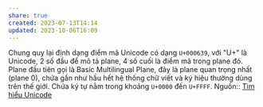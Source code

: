 ```yaml
---
share: true
created: 2023-07-13T14:14
updated: 2023-10-06T16:09
---
```

Chung quy lại định dạng điểm mã Unicode có dạng `U+000639`, với "U+" là Unicode, 2 số đầu để mô tả plane, 4 số cuối là điểm mã trong plane đó. Plane đầu tiên gọi là Basic Multilingual Plane, đây là plane quan trọng nhất (plane 0), chứa gần như hầu hết hệ thống chữ viết và ký hiệu thường dùng trên thế giới. Chứa ký tự nằm trong khoảng `U+0000` đến `U+FFFF`.
Nguồn:: [Tìm hiểu Unicode](https://viblo.asia/p/tim-hieu-unicode-PwRkgVOXeEd)
